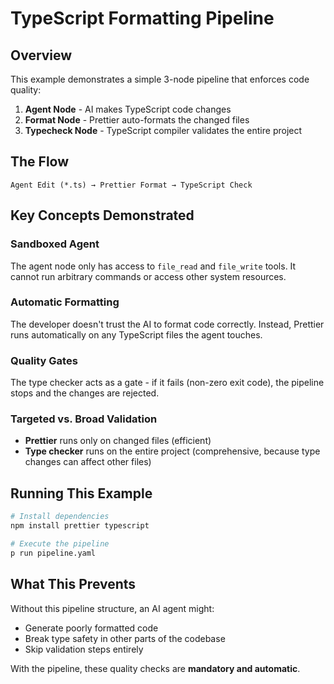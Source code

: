 # TypeScript Formatting Pipeline

## Overview

This example demonstrates a simple 3-node pipeline that enforces code quality:

1. **Agent Node** - AI makes TypeScript code changes
2. **Format Node** - Prettier auto-formats the changed files
3. **Typecheck Node** - TypeScript compiler validates the entire project

## The Flow

```
Agent Edit (*.ts) → Prettier Format → TypeScript Check
```

## Key Concepts Demonstrated

### Sandboxed Agent
The agent node only has access to `file_read` and `file_write` tools. It cannot run arbitrary commands or access other system resources.

### Automatic Formatting
The developer doesn't trust the AI to format code correctly. Instead, Prettier runs automatically on any TypeScript files the agent touches.

### Quality Gates
The type checker acts as a gate - if it fails (non-zero exit code), the pipeline stops and the changes are rejected.

### Targeted vs. Broad Validation
- **Prettier** runs only on changed files (efficient)
- **Type checker** runs on the entire project (comprehensive, because type changes can affect other files)

## Running This Example

```bash
# Install dependencies
npm install prettier typescript

# Execute the pipeline
p run pipeline.yaml
```

## What This Prevents

Without this pipeline structure, an AI agent might:
- Generate poorly formatted code
- Break type safety in other parts of the codebase
- Skip validation steps entirely

With the pipeline, these quality checks are **mandatory and automatic**.
